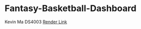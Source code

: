 # Fantasy-Basketball-Dashboard
Kevin Ma DS4003
[Render Link](https://fantasy-basketball-dashboard.onrender.com)
